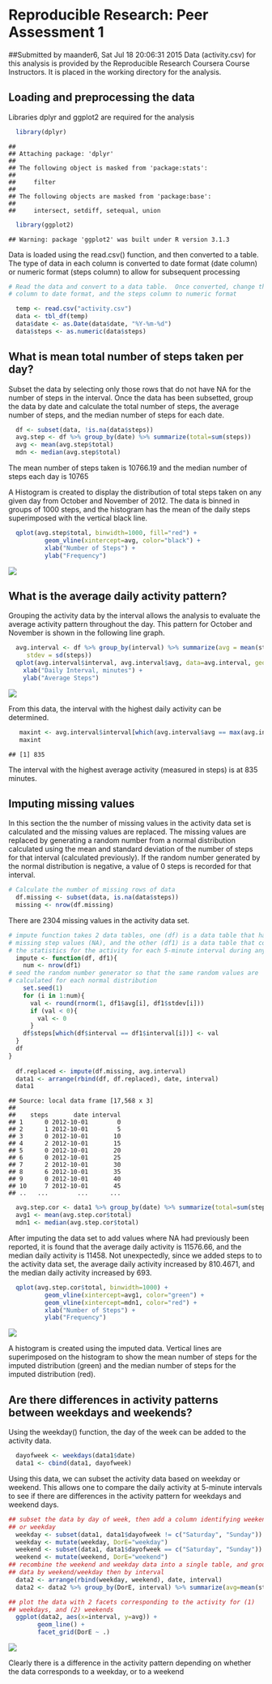 # Reproducible Research: Peer Assessment 1
##Submitted by maander6, Sat Jul 18 20:06:31 2015
Data  (activity.csv) for this analysis is provided by the Reproducible Research 
Coursera Course Instructors.  It is placed in the working directory for the 
analysis.

## Loading and preprocessing the data

Libraries dplyr and ggplot2 are required for the analysis


```r
  library(dplyr)
```

```
## 
## Attaching package: 'dplyr'
## 
## The following object is masked from 'package:stats':
## 
##     filter
## 
## The following objects are masked from 'package:base':
## 
##     intersect, setdiff, setequal, union
```

```r
  library(ggplot2)
```

```
## Warning: package 'ggplot2' was built under R version 3.1.3
```

Data is loaded using the read.csv() function, and then converted to a table.
The type of data in each column is converted to date format (date column) or 
numeric format (steps column) to allow for subsequent processing


```r
# Read the data and convert to a data table.  Once converted, change the date
# column to date format, and the steps column to numeric format

  temp <- read.csv("activity.csv")
  data <- tbl_df(temp)
  data$date <- as.Date(data$date, "%Y-%m-%d")
  data$steps <- as.numeric(data$steps)
```


## What is mean total number of steps taken per day?

Subset the data by selecting only those rows that do not have NA for
the number of steps in the interval.  Once the data has been subsetted,
group the data by date and calculate the total number of steps, the average
number of steps, and the median number of steps for each date.


```r
  df <- subset(data, !is.na(data$steps))
  avg.step <- df %>% group_by(date) %>% summarize(total=sum(steps))
  avg <- mean(avg.step$total)
  mdn <- median(avg.step$total)
```

The mean number of steps taken is 10766.19 and the median number of steps each 
day is 10765

A Histogram is created to display the distribution of total steps taken on any given
day from October and November of 2012.  The data is binned in groups of 
1000 steps, and the histogram has the mean of the daily steps superimposed with the 
vertical black line.


```r
  qplot(avg.step$total, binwidth=1000, fill="red") + 
          geom_vline(xintercept=avg, color="black") +
          xlab("Number of Steps") +
          ylab("Frequency")
```

![](./PA1_template_files/figure-html/Histogram_Steps-1.png) 

## What is the average daily activity pattern?
Grouping the activity data by the interval allows the analysis to evaluate the
average activity pattern throughout the day.  This pattern for October and 
November is shown in the following line graph.


```r
  avg.interval <- df %>% group_by(interval) %>% summarize(avg = mean(steps),
     stdev = sd(steps))
  qplot(avg.interval$interval, avg.interval$avg, data=avg.interval, geom="line") +
    xlab("Daily Interval, minutes") +
    ylab("Average Steps")
```

![](./PA1_template_files/figure-html/Daily_Activity_Pattern-1.png) 

From this data, the interval with the highest daily activity can be determined.


```r
   maxint <- avg.interval$interval[which(avg.interval$avg == max(avg.interval$avg))]
   maxint
```

```
## [1] 835
```
The interval with the highest average activity (measured in steps) is at
835 minutes.

## Imputing missing values
In this section the the number of missing values in the activity data set is
calculated and the missing values are replaced.  The missing values are replaced
by generating a random number from a normal distribution calculated using the
mean and standard deviation of the number of steps for that interval (calculated 
previously).  If the random number generated by the normal distribution is
negative, a value of 0 steps is recorded for that interval.


```r
# Calculate the number of missing rows of data
  df.missing <- subset(data, is.na(data$steps))
  missing <- nrow(df.missing)
```

There are 2304 missing values in the activity data set.


```r
# impute function takes 2 data tables, one (df) is a data table that has all the 
# missing step values (NA), and the other (df1) is a data table that contains
# the statistics for the activity for each 5-minute interval during any day.
  impute <- function(df, df1){
    num <- nrow(df1)
# seed the random number generator so that the same random values are
# calculated for each normal distribution
    set.seed(1)
    for (i in 1:num){
      val <- round(rnorm(1, df1$avg[i], df1$stdev[i]))
      if (val < 0){
        val <- 0
      } 
    df$steps[which(df$interval == df1$interval[i])] <- val
  }
  df
}
  
  df.replaced <- impute(df.missing, avg.interval)
  data1 <- arrange(rbind(df, df.replaced), date, interval)
  data1
```

```
## Source: local data frame [17,568 x 3]
## 
##    steps       date interval
## 1      0 2012-10-01        0
## 2      1 2012-10-01        5
## 3      0 2012-10-01       10
## 4      2 2012-10-01       15
## 5      0 2012-10-01       20
## 6      0 2012-10-01       25
## 7      2 2012-10-01       30
## 8      6 2012-10-01       35
## 9      0 2012-10-01       40
## 10     7 2012-10-01       45
## ..   ...        ...      ...
```

```r
  avg.step.cor <- data1 %>% group_by(date) %>% summarize(total=sum(steps))
  avg1 <- mean(avg.step.cor$total)
  mdn1 <- median(avg.step.cor$total)
```

After imputing the data set to add values where NA had previously been reported,
it is found that the average daily activity is 11576.66, and the median 
daily activity is 11458.  Not unexpectedly, since we added steps to
to the activity data set, the average daily activity increased by 810.4671,
and the median daily activity increased by 693.


```r
  qplot(avg.step.cor$total, binwidth=1000) + 
          geom_vline(xintercept=avg1, color="green") +
          geom_vline(xintercept=mdn1, color="red") +
          xlab("Number of Steps") +
          ylab("Frequency")
```

![](./PA1_template_files/figure-html/Imputed_data_histogram-1.png) 

A histogram is created using the imputed data.  Vertical lines are superimposed
on the histogram to show the mean number of steps for the imputed
distribution (green) and the median number of steps for the imputed
distribution (red).


## Are there differences in activity patterns between weekdays and weekends?
Using the weekday() function, the day of the week can be added to the activity data.


```r
  dayofweek <- weekdays(data1$date)
  data1 <- cbind(data1, dayofweek)
```

Using this data, we can subset the activity data based on weekday or weekend.
This allows one to compare the daily activity at 5-minute intervals to see if
there are differences in the activity pattern for weekdays and weekend days.


```r
## subset the data by day of week, then add a column identifying weekend 
## or weekday
  weekday <- subset(data1, data1$dayofweek != c("Saturday", "Sunday"))
  weekday <- mutate(weekday, DorE="weekday")
  weekend <- subset(data1, data1$dayofweek == c("Saturday", "Sunday"))
  weekend <- mutate(weekend, DorE="weekend")
## recombine the weekend and weekday data into a single table, and group the
## data by weekend/weekday then by interval
  data2 <- arrange(rbind(weekday, weekend), date, interval)
  data2 <- data2 %>% group_by(DorE, interval) %>% summarize(avg=mean(steps))
```


```r
## plot the data with 2 facets corresponding to the activity for (1)
## weekdays, and (2) weekends
  ggplot(data2, aes(x=interval, y=avg)) + 
        geom_line() + 
        facet_grid(DorE ~ .)
```

![](./PA1_template_files/figure-html/Line_plot_comparison-1.png) 

Clearly there is a difference in the activity pattern depending on whether the
data corresponds to a weekday, or to a weekend

